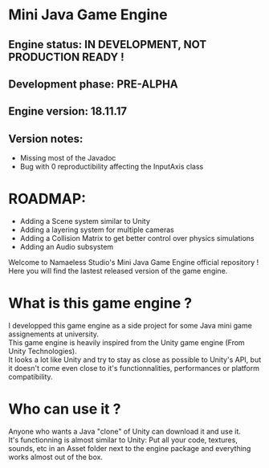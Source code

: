 # Mini Java Game Engine

## Engine status: IN DEVELOPMENT, NOT PRODUCTION READY !   
## Development phase: PRE-ALPHA
## Engine version: 18.11.17 
## Version notes:
* Missing most of the Javadoc
* Bug with 0 reproductibility affecting the InputAxis class

# ROADMAP:
* Adding a Scene system similar to Unity
* Adding a layering system for multiple cameras
* Adding a Collision Matrix to get better control over physics simulations
* Adding an Audio subsystem

Welcome to Namaeless Studio's Mini Java Game Engine official repository !  
Here you will find the lastest released version of the game engine.  

# What is this game engine ?

I developped this game engine as a side project for some Java mini game assignements at university.  
This game engine is heavily inspired from the Unity game engine (From Unity Technologies).  
It looks a lot like Unity and try to stay as close as possible to Unity's API, but it doesn't come even close to it's functionnalities, performances or platform compatibility.

# Who can use it ?

Anyone who wants a Java "clone" of Unity can download it and use it.  
It's functionning is almost similar to Unity: Put all your code, textures, sounds, etc in an Asset folder next to the engine package and everything works almost out of the box.  
